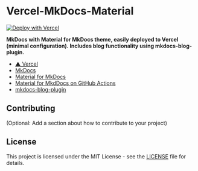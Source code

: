 # Vercel-MkDocs-Material

[![Deploy with Vercel](https://vercel.com/button)](https://vercel.com/new/clone?repository-url=https%3A%2F%2Fgithub.com%2Fkaitas%2Fvercel-mkdocs-material)

**MkDocs with Material for MkDocs theme, easily deployed to Vercel (minimal configuration). Includes blog functionality using mkdocs-blog-plugin.**

- [▲ Vercel](https://vercel.com/)
- [MkDocs](https://www.mkdocs.org/)
- [Material for MkDocs](https://squidfunk.github.io/mkdocs-material/)
- [Material for MkdDocs on GitHub Actions](https://github.com/kaitas/2025/blob/main/.github/workflows/mkdocs.yml)
- [mkdocs-blog-plugin](https://github.com/liang2kl/mkdocs-blog-plugin)

## Contributing

(Optional: Add a section about how to contribute to your project)

## License

This project is licensed under the MIT License - see the [LICENSE](LICENSE) file for details.
